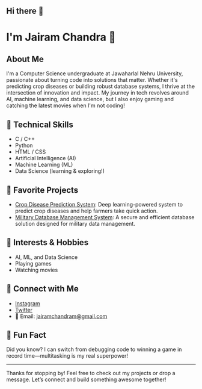 ## Hi there 👋

# I'm Jairam Chandra 👋

## About Me

I'm a Computer Science undergraduate at Jawaharlal Nehru University, passionate about turning code into solutions that matter. Whether it's predicting crop diseases or building robust database systems, I thrive at the intersection of innovation and impact. My journey in tech revolves around AI, machine learning, and data science, but I also enjoy gaming and catching the latest movies when I'm not coding!

## 🚀 Technical Skills

- C / C++
- Python
- HTML / CSS
- Artificial Intelligence (AI)
- Machine Learning (ML)
- Data Science (learning & exploring!)

## 🌟 Favorite Projects

- [Crop Disease Prediction System](https://github.com/mjairamchandr21/Crop-Disease-Prediction-DL): Deep learning-powered system to predict crop diseases and help farmers take quick action.
- [Military Database Management System](https://github.com/mjairamchandr21/Military_DBMS): A secure and efficient database solution designed for military data management.

## 🎯 Interests & Hobbies

- AI, ML, and Data Science
- Playing games
- Watching movies

## 🔗 Connect with Me

- [Instagram](https://www.instagram.com/jairamchandra)
- [Twitter](https://x.com/JaiMorampudi)
- 📧 Email: jairamchandram@gmail.com

## 🤔 Fun Fact

Did you know? I can switch from debugging code to winning a game in record time—multitasking is my real superpower!

---

Thanks for stopping by! Feel free to check out my projects or drop a message. Let’s connect and build something awesome together!

<!--
**mjairamchandr21/mjairamchandr21** is a ✨ _special_ ✨ repository because its `README.md` (this file) appears on your GitHub profile.

Here are some ideas to get you started:

- 🔭 I’m currently working on ...
- 🌱 I’m currently learning ...
- 👯 I’m looking to collaborate on ...
- 🤔 I’m looking for help with ...
- 💬 Ask me about ...
- 📫 How to reach me: ...
- 😄 Pronouns: ...
- ⚡ Fun fact: ...
-->
